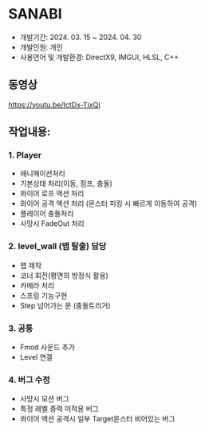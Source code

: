 # SANABI

* 개발기간: 2024. 03. 15 ~ 2024. 04. 30
* 개발인원: 개인
* 사용언어 및 개발환경: DirectX9, IMGUI, HLSL, C++

## 동영상
https://youtu.be/IctDx-TixQI

## 작업내용: 
### 1. Player 
* 애니메이션처리
* 기본상태 처리(이동, 점프, 충돌)
* 와이어 로프 액션 처리
* 와이어 공격 액션 처리 (몬스터 피킹 시 빠르게 이동하여 공격)
* 플레이어 충돌처리
* 사망시 FadeOut 처리 
### 2. level_wall (맵 탈출) 담당 
* 맵 제작
* 코너 회전(평면의 방정식 활용)
* 카메라 처리
* 스프링 기능구현
* Step 넘어가는 문 (충돌트리거) 
### 3. 공통 
* Fmod 사운드 추가
* Level 연결 
### 4. 버그 수정 
* 사망시 모션 버그
* 특정 레벨 중력 미적용 버그
* 와이어 액션 공격시 일부 Target몬스터 비어있는 버그

